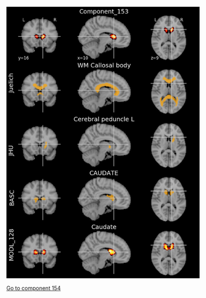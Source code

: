 


![153](preliminary/153.jpg "Component 153")

[Go to component 154](https://parietal-inria.github.io/MODL_atlas/1024/154 "Component 154")
